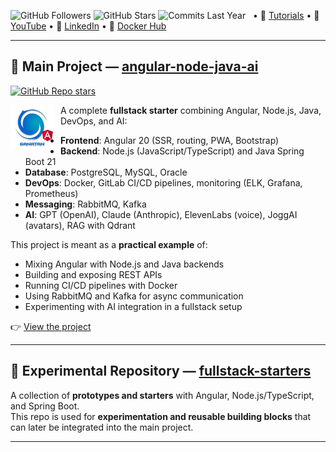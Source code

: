 ![GitHub Followers](https://img.shields.io/badge/Followers-444-blue?style=flat-square&logo=github)
![GitHub Stars](https://img.shields.io/badge/★%20Stars-1.6k-blue?style=flat-square&logo=github)
![Commits Last Year](https://img.shields.io/badge/Commits-1922-blue?style=flat-square&logo=git)
&nbsp; • 📘 [Tutorials](https://www.ganatan.com/en/tutorials) • 🎥 [YouTube](https://www.youtube.com/@ganatan) • 💼 [LinkedIn](https://www.linkedin.com/in/dannyganatan) • 🐳 [Docker Hub](https://hub.docker.com/u/ganatan)  

---

## 🚀 Main Project — [angular-node-java-ai](https://github.com/ganatan/angular-node-java-ai)

[![GitHub Repo stars](https://img.shields.io/github/stars/ganatan/angular-node-java-ai?style=for-the-badge&logo=github)](https://github.com/ganatan/angular-node-java-ai/stargazers)

<img src="./ui/ganatan-about-github.png" align="left" width="70" height="70" alt="logo ganatan" style="margin-right:10px" />

A complete **fullstack starter** combining Angular, Node.js, Java, DevOps, and AI:  
- **Frontend**: Angular 20 (SSR, routing, PWA, Bootstrap)  
- **Backend**: Node.js (JavaScript/TypeScript) and Java Spring Boot 21  
- **Database**: PostgreSQL, MySQL, Oracle  
- **DevOps**: Docker, GitLab CI/CD pipelines, monitoring (ELK, Grafana, Prometheus)  
- **Messaging**: RabbitMQ, Kafka  
- **AI**: GPT (OpenAI), Claude (Anthropic), ElevenLabs (voice), JoggAI (avatars), RAG with Qdrant  

This project is meant as a **practical example** of:  
- Mixing Angular with Node.js and Java backends  
- Building and exposing REST APIs  
- Running CI/CD pipelines with Docker  
- Using RabbitMQ and Kafka for async communication  
- Experimenting with AI integration in a fullstack setup  

👉 [View the project](https://github.com/ganatan/angular-node-java-ai)

---

## 🧪 Experimental Repository — [fullstack-starters](https://github.com/ganatan/fullstack-starters)

A collection of **prototypes and starters** with Angular, Node.js/TypeScript, and Spring Boot.  
This repo is used for **experimentation and reusable building blocks** that can later be integrated into the main project.  

---
